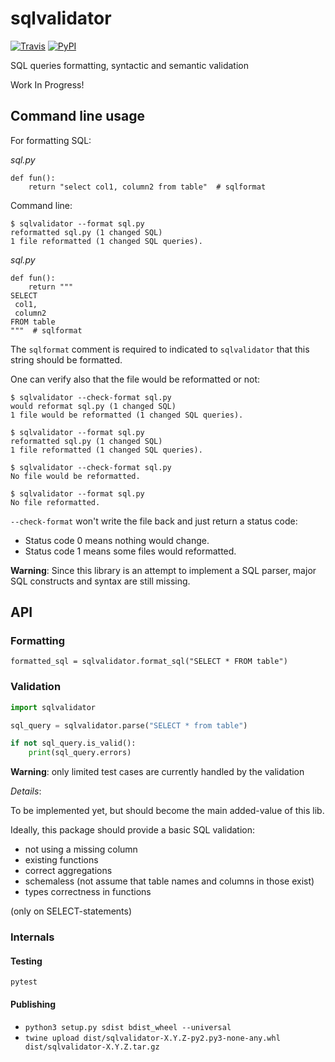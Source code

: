 # sqlvalidator

[![Travis](https://travis-ci.org/David-Wobrock/sqlvalidator.svg?branch=master)](https://travis-ci.org/David-Wobrock/sqlvalidator)
[![PyPI](https://img.shields.io/pypi/v/sqlvalidator.svg)](https://pypi.python.org/pypi/sqlvalidator/)

SQL queries formatting, syntactic and semantic validation

Work In Progress!

## Command line usage

For formatting SQL:

_sql.py_
```
def fun():
    return "select col1, column2 from table"  # sqlformat
```

Command line:
```
$ sqlvalidator --format sql.py
reformatted sql.py (1 changed SQL)
1 file reformatted (1 changed SQL queries).
```

_sql.py_
```
def fun():
    return """
SELECT
 col1,
 column2
FROM table
"""  # sqlformat

```

The `sqlformat` comment is required to indicated to `sqlvalidator` that this string should be formatted.

One can verify also that the file would be reformatted or not:
```
$ sqlvalidator --check-format sql.py
would reformat sql.py (1 changed SQL)
1 file would be reformatted (1 changed SQL queries).

$ sqlvalidator --format sql.py
reformatted sql.py (1 changed SQL)
1 file reformatted (1 changed SQL queries).
```

```
$ sqlvalidator --check-format sql.py
No file would be reformatted.

$ sqlvalidator --format sql.py
No file reformatted.
```

`--check-format` won't write the file back and just return a status code:
* Status code 0 means nothing would change.
* Status code 1 means some files would reformatted.


**Warning**: Since this library is an attempt to implement a SQL parser, major SQL constructs and syntax are still missing.

## API

### Formatting

`formatted_sql = sqlvalidator.format_sql("SELECT * FROM table")`

### Validation

```python
import sqlvalidator

sql_query = sqlvalidator.parse("SELECT * from table")

if not sql_query.is_valid():
    print(sql_query.errors)
```

**Warning**: only limited test cases are currently handled by the validation

_Details_:

To be implemented yet, but should become the main added-value of this lib.

Ideally, this package should provide a basic SQL validation:
* not using a missing column
* existing functions
* correct aggregations
* schemaless (not assume that table names and columns in those exist)
* types correctness in functions

(only on SELECT-statements)

### Internals

#### Testing

`pytest`

#### Publishing

* `python3 setup.py sdist bdist_wheel --universal`
* `twine upload dist/sqlvalidator-X.Y.Z-py2.py3-none-any.whl dist/sqlvalidator-X.Y.Z.tar.gz`
